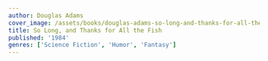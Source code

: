 ```yaml
---
author: Douglas Adams
cover_image: /assets/books/douglas-adams-so-long-and-thanks-for-all-the-fish.jpg
title: So Long, and Thanks for All the Fish
published: '1984'
genres: ['Science Fiction', 'Humor', 'Fantasy']
---
```

